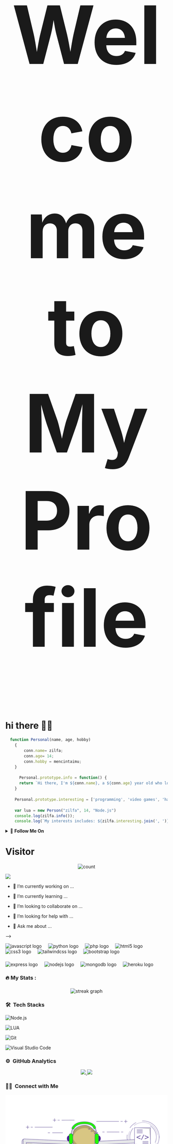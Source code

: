 

<h1 align="center" style="font-size:250px">Welcome to My Profile</h1>

# hi there 👋🏻

```javascript
  function Personal(name, age, hobby)
    {    
        conn.name= zilfa; 
        conn.age= 14;
        conn.hobby = mencintaimu;
    }
    
      Personal.prototype.info = function() {
      return `Hi there, I'm ${conn.name}, a ${conn.age} year old who loves working with ${conn.hobby}!`;
    }
    
    Personal.prototype.interesting = ['programming', 'video games', 'hangings out with friends'];
    
    var lua = new Person("zilfa", 14, "Node.js")
    console.log(zilfa.info());
    console.log(`My interests includes: ${zilfa.interesting.join(', ')}.`);
```

  </a>

<details>
    <summary> 🌟 <b>Follow Me On</b></summary><br/>
<p align="center">
  <a href="https://www.instagram.com/luaserofc"><img src="https://img.shields.io/badge/Instagram-E4405F?style=for-the-badge&logo=instagram&logoColor=white" /></a>
</p>

<p align="center">
  <a href="https://wa.me/48666666166"><img src="https://img.shields.io/badge/WhatsApp-25D366?style=for-the-badge&logo=whatsapp&logoColor=white" /></a>
</p>

<p align="center">
  <a href="https://github.com/xxirfanx"><img src="https://img.shields.io/badge/Github-FFF?style=for-the-badge&logo=Github&logoColor=000000&link=https://github.com/xxirfanx" /></a>
</p>

</details>

# Visitor 
<p align="center">
<img align="center" alt="count" src="https://count.getloli.com/get/@:xxirfanx?theme=rule34">
</p>

<p align="center">
    <img src="https://telegra.ph/file/306e1b921dccc0a739c3a.jpg" width="100%" style="margin-left: auto;margin-right: auto;display: block;">
</p>


- 🔭 I’m currently working on ...

- 🌱 I’m currently learning ...

- 👯 I’m looking to collaborate on ...

- 🤔 I’m looking for help with ...

- 💬 Ask me about ...

-->

<div align="left">
  <img src="https://cdn.jsdelivr.net/gh/devicons/devicon/icons/javascript/javascript-original.svg" height="40" alt="javascript logo"  />
  <img width="12" />
  <img src="https://cdn.jsdelivr.net/gh/devicons/devicon/icons/python/python-original.svg" height="40" alt="python logo"  />
  <img width="12" />
  <img src="https://cdn.jsdelivr.net/gh/devicons/devicon/icons/php/php-original.svg" height="40" alt="php logo"  />
  <img width="12" />
  <img src="https://cdn.jsdelivr.net/gh/devicons/devicon/icons/html5/html5-original.svg" height="40" alt="html5 logo"  />
  <img width="12" />
  <img src="https://cdn.jsdelivr.net/gh/devicons/devicon/icons/css3/css3-original.svg" height="40" alt="css3 logo"  />
  <img width="12" />
  <img src="https://cdn.jsdelivr.net/gh/devicons/devicon/icons/tailwindcss/tailwindcss-original-wordmark.svg" height="40" alt="tailwindcss logo"  />
  <img width="12" />
  <img src="https://cdn.jsdelivr.net/gh/devicons/devicon/icons/bootstrap/bootstrap-original.svg" height="40" alt="bootstrap logo"  />
</div>

###

<div align="left">
  <img src="https://cdn.jsdelivr.net/gh/devicons/devicon/icons/express/express-original.svg" height="40" alt="express logo"  />
  <img width="12" />
  <img src="https://cdn.jsdelivr.net/gh/devicons/devicon/icons/nodejs/nodejs-original.svg" height="40" alt="nodejs logo"  />
  <img width="12" />
  <img src="https://cdn.jsdelivr.net/gh/devicons/devicon/icons/mongodb/mongodb-original.svg" height="40" alt="mongodb logo"  />
  <img width="12" />
  <img src="https://cdn.jsdelivr.net/gh/devicons/devicon/icons/heroku/heroku-original.svg" height="40" alt="heroku logo"  />
</div>

###

<h3 align="left">🔥   My Stats :</h3>

###

<div align="center">
  <img src="https://streak-stats.demolab.com?user=miftahganzz&locale=en&mode=daily&theme=dark&hide_border=false&border_radius=5&order=3" height="220" alt="streak graph"  />
</div>

<p align="center" class="d-flex justify-content-center align-items-center">
    
### 🛠 &nbsp;Tech Stacks

![Node.js](https://img.shields.io/badge/-Node.js-280137?style=flat&logo=node.js)&nbsp;

![LUA](https://img.shields.io/badge/Lua-280137?style=flat&logo=lua)&nbsp;

![Git](https://img.shields.io/badge/-Git-280137?style=flat&logo=git)&nbsp;

![Visual Studio Code](https://img.shields.io/badge/-Visual%20Studio%20Code-280137?style=flat&logo=visual-studio-code&logoColor=007ACC)

### ⚙️ &nbsp;GitHub Analytics

<p align="center" class="d-flex justify-content-center align-items-center">

  <a href="https://github.com/AiciaxyviorMd">

  <img height="180em" src="https://github-readme-stats-eight-theta.vercel.app/api?username=AiciaxyviorMd&show_icons=true&theme=omni&include_all_commits=true&count_private=true"/>

  <img height="180em" src="https://github-readme-stats-eight-theta.vercel.app/api/top-langs/?username=AiciaxyviorMd&layout=compact&langs_count=8&theme=omni"/>

  </a>

</p>

### 🤝🏻 &nbsp;Connect with Me

<p align="center"> 
  <img alig src="https://raw.githubusercontent.com/YanzBotz/YanzBotz/main/code.gif"/>
</p>

<a href="https://instagram.com/mrzrteam">
<img alt="Instagram" title="follow me <3" src="https://img.shields.io/badge/-instagram-E4405F?style=flat&logo=Instagram&logoColor=white"/></a>
    </p>
    <p align="center">

<a href="https://wm.me/6283127596164">
<a href="https://www.youtube.com/@zrteam000">

<img alt="Wwatsapp" title="follow me <3" src="https://img.shields.io/badge/-whatsapp-E4405F?style=flat&logo=Whatsapp&logoColor=white"/></a>
    </p>
